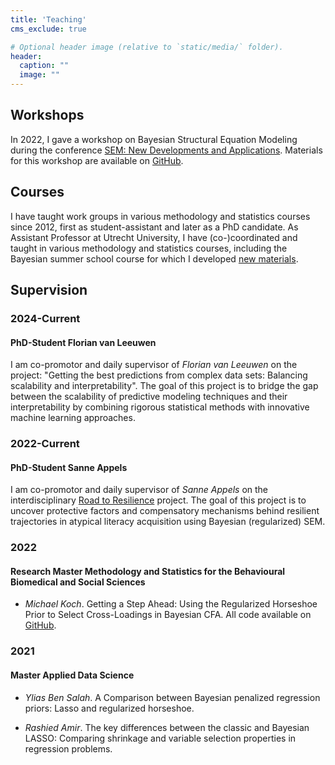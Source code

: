 ```yaml
---
title: 'Teaching'
cms_exclude: true

# Optional header image (relative to `static/media/` folder).
header:
  caption: ""
  image: ""
---
```


## Workshops
In 2022, I gave a workshop on Bayesian Structural Equation Modeling during the conference [SEM: New Developments and Applications](https://www.tilburguniversity.edu/about/schools/socialsciences/organization/departments/methodology-statistics/events/structural-equation-modeling). Materials for this workshop are available on [GitHub](https://github.com/sara-vanerp/BSEMworkshop).

## Courses
I have taught work groups in various methodology and statistics courses since 2012, first as student-assistant and later as a PhD candidate. As Assistant Professor at Utrecht University, I have (co-)coordinated and taught in various methodology and statistics courses, including the Bayesian summer school course for which I developed [new materials](https://utrechtuniversity.github.io/BayesianEstimation/).

## Supervision

### 2024-Current
#### PhD-Student Florian van Leeuwen  
I am co-promotor and daily supervisor of *Florian van Leeuwen* on the project: "Getting the best predictions from complex data sets: Balancing scalability and interpretability". The goal of this project is to bridge the gap between the scalability of predictive modeling techniques and their interpretability by combining rigorous statistical methods with innovative machine learning approaches.

### 2022-Current
#### PhD-Student Sanne Appels
I am co-promotor and daily supervisor of *Sanne Appels* on the interdisciplinary [Road to Resilience](https://wil.sites.uu.nl/home/) project. The goal of this project is to uncover protective factors and compensatory mechanisms behind resilient trajectories in atypical literacy acquisition using Bayesian (regularized) SEM.

### 2022
#### Research Master Methodology and Statistics for the Behavioural Biomedical and Social Sciences
- *Michael Koch*. Getting a Step Ahead: Using the Regularized Horseshoe Prior to Select Cross-Loadings in Bayesian CFA. All code available on [GitHub](https://github.com/JMBKoch/1vs2StepBayesianRegSEM).

### 2021
#### Master Applied Data Science
- *Ylias Ben Salah*. A Comparison between Bayesian penalized regression priors: Lasso and regularized horseshoe.

- *Rashied Amir*. The key differences between the classic and Bayesian LASSO: Comparing shrinkage and variable selection properties in regression problems.


